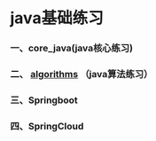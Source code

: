 #                            java基础练习

### 一、core_java(java核心练习)

### 二、 [algorithms](https://github.com/tianyulif/practice_java/tree/master/algorithms) （java算法练习）

### 三、Springboot



### 四、SpringCloud


